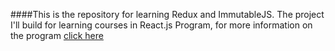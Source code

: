 ####This is the repository for learning Redux and ImmutableJS.  The project I'll build for learning courses in React.js Program, for more information on the program [click here](http://reactjsprogram.com)
